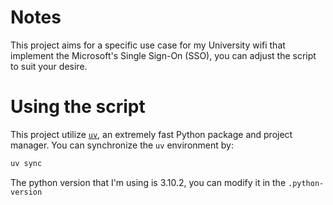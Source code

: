 # Notes
This project aims for a specific use case for my University wifi that implement the Microsoft's Single Sign-On (SSO), you can adjust the script to suit your desire.

# Using the script
This project utilize [`uv`](https://docs.astral.sh/uv/), an extremely fast Python package and project manager.
You can synchronize the `uv` environment by:
```bash
uv sync

```
The python version that I'm using is 3.10.2, you can modify it in the `.python-version`
